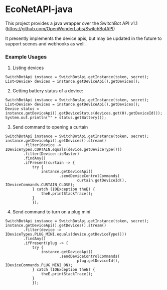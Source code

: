 # EcoNetAPI-java

This project provides a java wrapper over the SwitchBot API v1.1 (https://github.com/OpenWonderLabs/SwitchBotAPI)

It presently implements the device apis, but may be updated in the future to support scenes and webhooks as well.

### Example Usages

1. Listing devices

```
SwitchBotApi instance = SwitchBotApi.getInstance(token, secret);
List<Device> devices = instance.getDeviceApi().getDevices();
```

2. Getting battery status of a device:

```
SwitchBotApi instance = SwitchBotApi.getInstance(token, secret);
List<Device> devices = instance.getDeviceApi().getDevices();
Device status = instance.getDeviceApi().getDeviceStatus(devices.get(0).getDeviceId());
System.out.println("" + status.getBattery());
```

3. Send command to opening a curtain

```
SwitchBotApi instance = SwitchBotApi.getInstance(token, secret);
instance.getDeviceApi().getDevices().stream()
        .filter(device -> IDeviceTypes.CURTAIN.equals(device.getDeviceType()))
        .filter(Device::isMaster)
        .findAny()
        .ifPresent(curtain -> {
            try {
                instance.getDeviceApi()
                        .sendDeviceControlCommands(
                                curtain.getDeviceId(), IDeviceCommands.CURTAIN_CLOSE);
            } catch (IOException theE) {
                theE.printStackTrace();
            }
            });
```

4. Send command to turn on a plug mini

```
SwitchBotApi instance = SwitchBotApi.getInstance(token, secret);
instance.getDeviceApi().getDevices().stream()
        .filter(device -> IDeviceTypes.PLUG_MINI.equals(device.getDeviceType()))
        .findAny()
        .ifPresent(plug -> {
            try {
                instance.getDeviceApi()
                        .sendDeviceControlCommands(
                                plug.getDeviceId(), IDeviceCommands.PLUG_MINI_ON);
            } catch (IOException theE) {
                theE.printStackTrace();
            }
            });
```

